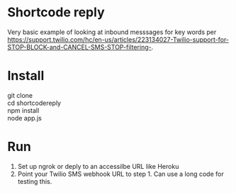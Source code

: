# Shortcode reply

Very basic example of looking at inbound messsages for key words per https://support.twilio.com/hc/en-us/articles/223134027-Twilio-support-for-STOP-BLOCK-and-CANCEL-SMS-STOP-filtering-.

# Install

git clone  
cd shortcodereply  
npm install  
node app.js  

# Run
1. Set up ngrok or deply to an accessilbe URL like Heroku
2. Point your Twilio SMS webhook URL to step 1.  Can use a long code for testing this.



